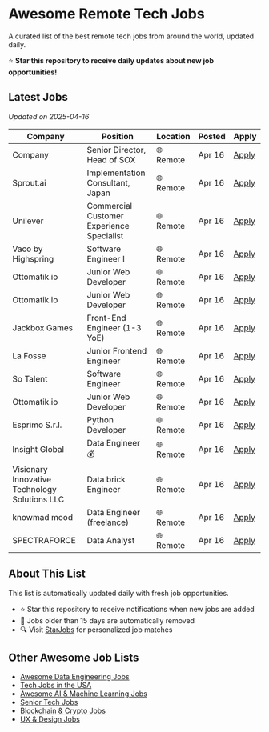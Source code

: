 # Awesome Remote Tech Jobs

A curated list of the best remote tech jobs from around the world, updated daily.

⭐ **Star this repository to receive daily updates about new job opportunities!**

## Latest Jobs

*Updated on 2025-04-16*

| Company | Position | Location | Posted | Apply |
| ------- | -------- | -------- | ------ | ------ |
| Company | Senior Director, Head of SOX | 🌐 Remote | Apr 16 | [Apply](https://starjobs.dev/jobs/6fb99e85610041d19f4e4c84ab262dee?utm=github) |
| Sprout.ai | Implementation Consultant, Japan | 🌐 Remote | Apr 16 | [Apply](https://starjobs.dev/jobs/b7f1036dd6454abdac98c726799b8f82?utm=github) |
| Unilever | Commercial Customer Experience Specialist | 🌐 Remote | Apr 16 | [Apply](https://starjobs.dev/jobs/d028806558504bda86778a61399c2720?utm=github) |
| Vaco by Highspring | Software Engineer I | 🌐 Remote | Apr 16 | [Apply](https://starjobs.dev/jobs/4704bd2dfb654f0db936bd5a72884ad2?utm=github) |
| Ottomatik.io | Junior Web Developer | 🌐 Remote | Apr 16 | [Apply](https://starjobs.dev/jobs/ab72018dc45d4ef883e509540dad736e?utm=github) |
| Ottomatik.io | Junior Web Developer | 🌐 Remote | Apr 16 | [Apply](https://starjobs.dev/jobs/626d5bd1ca2146d6896446235d9bcea8?utm=github) |
| Jackbox Games | Front-End Engineer (1-3 YoE) | 🌐 Remote | Apr 16 | [Apply](https://starjobs.dev/jobs/a6841dd998e2465b9ea07baa161d59ad?utm=github) |
| La Fosse | Junior Frontend Engineer | 🌐 Remote | Apr 16 | [Apply](https://starjobs.dev/jobs/f491ce34aaed449294a072da6932b992?utm=github) |
| So Talent | Software Engineer | 🌐 Remote | Apr 16 | [Apply](https://starjobs.dev/jobs/2766df7a30564fb89c4a7eaeeea7e4c7?utm=github) |
| Ottomatik.io | Junior Web Developer | 🌐 Remote | Apr 16 | [Apply](https://starjobs.dev/jobs/c65fc86488e8470dba09317811b56273?utm=github) |
| Esprimo S.r.l. | Python Developer | 🌐 Remote | Apr 16 | [Apply](https://starjobs.dev/jobs/a7fe6fae160446d393b8074531ae99d5?utm=github) |
| Insight Global | Data Engineer 💰 | 🌐 Remote | Apr 16 | [Apply](https://starjobs.dev/jobs/b500ffbc48794d5889296e2072079198?utm=github) |
| Visionary Innovative Technology Solutions LLC | Data brick Engineer | 🌐 Remote | Apr 16 | [Apply](https://starjobs.dev/jobs/ba0c682e1cd341c98ff338b8e75595db?utm=github) |
| knowmad mood | Data Engineer (freelance) | 🌐 Remote | Apr 16 | [Apply](https://starjobs.dev/jobs/0cdb323ca1074db2b357afe06ed286c5?utm=github) |
| SPECTRAFORCE | Data Analyst | 🌐 Remote | Apr 16 | [Apply](https://starjobs.dev/jobs/dff87087a6a14a77ba863ad556771803?utm=github) |


## About This List

This list is automatically updated daily with fresh job opportunities.

* ⭐ Star this repository to receive notifications when new jobs are added
* 🔄 Jobs older than 15 days are automatically removed
* 🔍 Visit [StarJobs](https://starjobs.dev?utm=github) for personalized job matches

## Other Awesome Job Lists

* [Awesome Data Engineering Jobs](https://github.com/bansalnagesh/awesome-data-jobs)
* [Tech Jobs in the USA](https://github.com/bansalnagesh/tech-jobs-usa)
* [Awesome AI & Machine Learning Jobs](https://github.com/bansalnagesh/awesome-ai-ml-jobs)
* [Senior Tech Jobs](https://github.com/bansalnagesh/senior-tech-jobs)
* [Blockchain & Crypto Jobs](https://github.com/bansalnagesh/blockchain-crypto-jobs)
* [UX & Design Jobs](https://github.com/bansalnagesh/ux-design-jobs)
